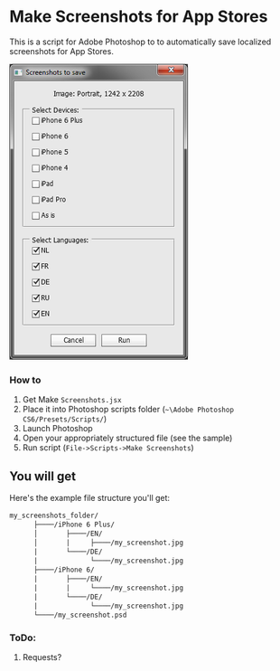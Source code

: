 # Make Screenshots for App Stores
This is a script for Adobe Photoshop to to automatically save localized screenshots for App Stores.

![Dialog](make-screenshots-dialog.png)

### How to
1. Get Make `Screenshots.jsx`
2. Place it into  Photoshop scripts folder (`~\Adobe Photoshop CS6/Presets/Scripts/`)
3. Launch Photoshop
4. Open your appropriately structured file (see the sample)
5. Run script (`File->Scripts->Make Screenshots`)

## You will get
Here's the example file structure you'll get:
```
my_screenshots_folder/
      ├────/iPhone 6 Plus/
      │       ├────/EN/
      │       |     ├────/my_screenshot.jpg
      |       └────/DE/
      |             └────/my_screenshot.jpg
      ├────/iPhone 6/
      |       ├────/EN/
      |       |     └────/my_screenshot.jpg
      |       └────/DE/
      |             └────/my_screenshot.jpg
      └────/my_screenshot.psd
```       
### ToDo:
1. Requests?
